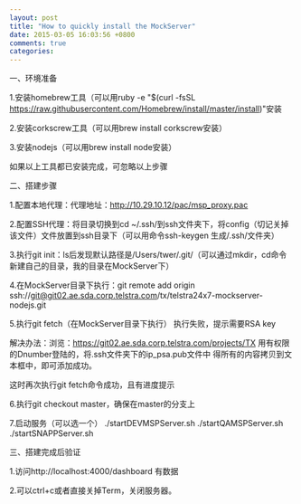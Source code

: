 ```yaml
---
layout: post
title: "How to quickly install the MockServer"
date: 2015-03-05 16:03:56 +0800
comments: true
categories: 
---
```

一、环境准备

1.安装homebrew工具（可以用ruby -e "$(curl -fsSL https://raw.githubusercontent.com/Homebrew/install/master/install)"安装

2.安装corkscrew工具（可以用brew install corkscrew安装）

3.安装nodejs（可以用brew install node安装）

如果以上工具都已安装完成，可忽略以上步骤

二、搭建步骤

1.配置本地代理：代理地址：http://10.29.10.12/pac/msp_proxy.pac

2.配置SSH代理：将目录切换到cd ~/.ssh/到ssh文件夹下，将config（切记关掉该文件）文件放置到ssh目录下（可以用命令ssh-keygen 生成/.ssh/文件夹）

3.执行git init：ls后发现默认路径是/Users/twer/.git/（可以通过mkdir，cd命令新建自己的目录，我的目录在MockServer下）

4.在MockServer目录下执行：git remote add origin ssh://git@git02.ae.sda.corp.telstra.com/tx/telstra24x7-mockserver-nodejs.git

5.执行git fetch（在MockServer目录下执行）
执行失败，提示需要RSA key

解决办法：浏览：https://git02.ae.sda.corp.telstra.com/projects/TX
用有权限的Dnumber登陆的，将.ssh文件夹下的ip_psa.pub文件中
得所有的内容拷贝到文本框中，即可添加成功。

这时再次执行git fetch命令成功，且有进度提示

6.执行git checkout master，确保在master的分支上

7.启动服务（可以选一个）
./startDEVMSPServer.sh
./startQAMSPServer.sh
./startSNAPPServer.sh

三、搭建完成后验证

1.访问http://localhost:4000/dashboard 有数据

2.可以ctrl+c或者直接关掉Term，关闭服务器。
